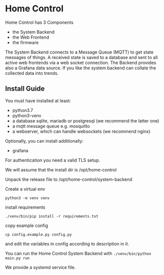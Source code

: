 # Home Control

Home Control has 3 Components
- the System Backend
- the Web Frontend
- the firmware

The System Backend connects to a Message Queue (MQTT) to get state messages of things. A received state is saved to a database and sent to all active web frontends via a web socket connection.
The Backend provides also a Grafana data source.
If you like the system backend can collate the collected data into trends.

## Install Guide

You must have installed at least:
- python3.7
- python3-venv
- a database sqlite, mariadb or postgresql (we recommend the latter one)
- a mqtt message queue e.g. mosquitto
- a webserver, which can handle websockets (we recommend nginx)

Optionally, you can install additionally:
- grafana

For authentication you need a valid TLS setup.

We will assume that the install dir is /opt/home-control

Unpack the release file to /opt/home-control/system-backend

Create a virtual env 

`python3 -m venv venv`

install requirements 

`./venv/bin/pip install -r requirements.txt`

copy example config 

`cp config.example.py config.py`

and edit the variables in config according to description in it.

You can run the Home Control System Backend with
`./venv/bin/python main.py run`

We provide a systemd service file.
